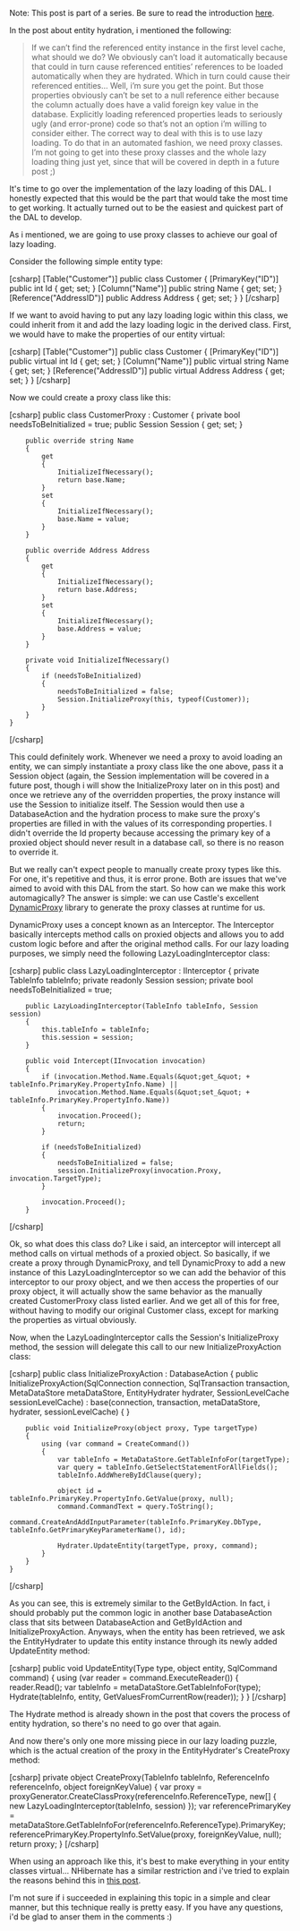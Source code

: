 Note: This post is part of a series.  Be sure to read the introduction <a href="http://davybrion.com/blog/2009/08/build-your-own-data-access-layer-series/">here</a>.

In the post about entity hydration, i mentioned the following:

<blockquote>
If we can’t find the referenced entity instance in the first level cache, what should we do? We obviously can’t load it automatically because that could in turn cause referenced entities’ references to be loaded automatically when they are hydrated. Which in turn could cause their referenced entities… Well, i’m sure you get the point. But those properties obviously can’t be set to a null reference either because the column actually does have a valid foreign key value in the database. Explicitly loading referenced properties leads to seriously ugly (and error-prone) code so that’s not an option i’m willing to consider either. The correct way to deal with this is to use lazy loading. To do that in an automated fashion, we need proxy classes. I’m not going to get into these proxy classes and the whole lazy loading thing just yet, since that will be covered in depth in a future post ;)
</blockquote>

It's time to go over the implementation of the lazy loading of this DAL.  I honestly expected that this would be the part that would take the most time to get working.  It actually turned out to be the easiest and quickest part of the DAL to develop. 

As i mentioned, we are going to use proxy classes to achieve our goal of lazy loading.  

Consider the following simple entity type:

<div>
[csharp]
    [Table(&quot;Customer&quot;)]
    public class Customer
    {
        [PrimaryKey(&quot;ID&quot;)]
        public int Id { get; set; }
        [Column(&quot;Name&quot;)]
        public string Name { get; set; }
        [Reference(&quot;AddressID&quot;)]
        public Address Address { get; set; }
    }
[/csharp]
</div>

If we want to avoid having to put any lazy loading logic within this class, we could inherit from it and add the lazy loading logic in the derived class.  First, we would have to make the properties of our entity virtual:

<div>
[csharp]
    [Table(&quot;Customer&quot;)]
    public class Customer
    {
        [PrimaryKey(&quot;ID&quot;)]
        public virtual int Id { get; set; }
        [Column(&quot;Name&quot;)]
        public virtual string Name { get; set; }
        [Reference(&quot;AddressID&quot;)]
        public virtual Address Address { get; set; }
    }
[/csharp]
</div>

Now we could create a proxy class like this:

<div>
[csharp]
    public class CustomerProxy : Customer
    {
        private bool needsToBeInitialized = true;
        public Session Session { get; set; }
 
        public override string Name
        {
            get
            {
                InitializeIfNecessary();
                return base.Name;
            }
            set
            {
                InitializeIfNecessary();
                base.Name = value;
            }
        }
 
        public override Address Address
        {
            get
            {
                InitializeIfNecessary();
                return base.Address;
            }
            set
            {
                InitializeIfNecessary();
                base.Address = value;
            }
        }
 
        private void InitializeIfNecessary()
        {
            if (needsToBeInitialized)
            {
                needsToBeInitialized = false;
                Session.InitializeProxy(this, typeof(Customer));
            }
        }
    }
[/csharp]
</div>

This could definitely work.  Whenever we need a proxy to avoid loading an entity, we can simply instantiate a proxy class like the one above, pass it a Session object (again, the Session implementation will be covered in a future post, though i will show the InitializeProxy later on in this post) and once we retrieve any of the overridden properties, the proxy instance will use the Session to initialize itself.  The Session would then use a DatabaseAction and the hydration process to make sure the proxy's properties are filled in with the values of its corresponding properties.  I didn't override the Id property because accessing the primary key of a proxied object should never result in a database call, so there is no reason to override it.  

But we really can't expect people to manually create proxy types like this.  For one, it's repetitive and thus, it is error prone.  Both are issues that we've aimed to avoid with this DAL from the start.  So how can we make this work automagically? The answer is simple: we can use Castle's excellent <a href="http://castleproject.org/dynamicproxy/index.html">DynamicProxy</a> library to generate the proxy classes at runtime for us.

DynamicProxy uses a concept known as an Interceptor.  The Interceptor basically intercepts method calls on proxied objects and allows you to add custom logic before and after the original method calls.  For our lazy loading purposes, we simply need the following LazyLoadingInterceptor class:

<div>
[csharp]
    public class LazyLoadingInterceptor : IInterceptor
    {
        private TableInfo tableInfo;
        private readonly Session session;
        private bool needsToBeInitialized = true;
 
        public LazyLoadingInterceptor(TableInfo tableInfo, Session session)
        {
            this.tableInfo = tableInfo;
            this.session = session;
        }
 
        public void Intercept(IInvocation invocation)
        {
            if (invocation.Method.Name.Equals(&quot;get_&quot; + tableInfo.PrimaryKey.PropertyInfo.Name) ||
                invocation.Method.Name.Equals(&quot;set_&quot; + tableInfo.PrimaryKey.PropertyInfo.Name))
            {
                invocation.Proceed();
                return;
            }
 
            if (needsToBeInitialized)
            {
                needsToBeInitialized = false;
                session.InitializeProxy(invocation.Proxy, invocation.TargetType);
            }
 
            invocation.Proceed();
        }
[/csharp]
</div>

Ok, so what does this class do? Like i said, an interceptor will intercept all method calls on virtual methods of a proxied object.  So basically, if we create a proxy through DynamicProxy, and tell DynamicProxy to add a new instance of this LazyLoadingInterceptor so we can add the behavior of this interceptor to our proxy object, and we then access the properties of our proxy object, it will actually show the same behavior as the manually created CustomerProxy class listed earlier.  And we get all of this for free, without having to modify our original Customer class, except for marking the properties as virtual obviously.

Now, when the LazyLoadingInterceptor calls the Session's InitializeProxy method, the session will delegate this call to our new InitializeProxyAction class:

<div>
[csharp]
    public class InitializeProxyAction : DatabaseAction
    {
        public InitializeProxyAction(SqlConnection connection, SqlTransaction transaction, MetaDataStore metaDataStore,
            EntityHydrater hydrater, SessionLevelCache sessionLevelCache)
            : base(connection, transaction, metaDataStore, hydrater, sessionLevelCache)
        {
        }
 
        public void InitializeProxy(object proxy, Type targetType)
        {
            using (var command = CreateCommand())
            {
                var tableInfo = MetaDataStore.GetTableInfoFor(targetType);
                var query = tableInfo.GetSelectStatementForAllFields();
                tableInfo.AddWhereByIdClause(query);
 
                object id = tableInfo.PrimaryKey.PropertyInfo.GetValue(proxy, null);
                command.CommandText = query.ToString();
                command.CreateAndAddInputParameter(tableInfo.PrimaryKey.DbType, tableInfo.GetPrimaryKeyParameterName(), id);
 
                Hydrater.UpdateEntity(targetType, proxy, command);
            }
        }
    }
[/csharp]
</div>

As you can see, this is extremely similar to the GetByIdAction.  In fact, i should probably put the common logic in another base DatabaseAction class that sits between DatabaseAction and GetByIdAction and InitializeProxyAction.  Anyways, when the entity has been retrieved, we ask the EntityHydrater to update this entity instance through its newly added UpdateEntity method:

<div>
[csharp]
        public void UpdateEntity(Type type, object entity, SqlCommand command)
        {
            using (var reader = command.ExecuteReader())
            {
                reader.Read();
                var tableInfo = metaDataStore.GetTableInfoFor(type);
                Hydrate(tableInfo, entity, GetValuesFromCurrentRow(reader));
            }
        }
[/csharp]
</div>

The Hydrate method is already shown in the post that covers the process of entity hydration, so there's no need to go over that again.

And now there's only one more missing piece in our lazy loading puzzle, which is the actual creation of the proxy in the EntityHydrater's CreateProxy method:

<div>
[csharp]
        private object CreateProxy(TableInfo tableInfo, ReferenceInfo referenceInfo, object foreignKeyValue)
        {
            var proxy = proxyGenerator.CreateClassProxy(referenceInfo.ReferenceType,
                new[] { new LazyLoadingInterceptor(tableInfo, session) });
            var referencePrimaryKey = metaDataStore.GetTableInfoFor(referenceInfo.ReferenceType).PrimaryKey;
            referencePrimaryKey.PropertyInfo.SetValue(proxy, foreignKeyValue, null);
            return proxy;
        }
[/csharp]
</div>

When using an approach like this, it's best to make everything in your entity classes virtual... NHibernate has a similar restriction and i've tried to explain the reasons behind this in <a href="http://davybrion.com/blog/2009/03/must-everything-be-virtual-with-nhibernate/">this post</a>.

I'm not sure if i succeeded in explaining this topic in a simple and clear manner, but this technique really is pretty easy.  If you have any questions, i'd be glad to anser them in the comments :)